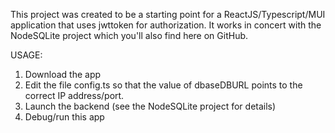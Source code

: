 This project was created to be a starting point for a ReactJS/Typescript/MUI application that uses jwttoken for authorization. It works in concert with the NodeSQLite project which you'll also find here on GitHub. 

USAGE:
1. Download the app
2. Edit the file config.ts so that the value of dbaseDBURL points to the correct IP address/port.
3. Launch the backend (see the NodeSQLite project for details)
4. Debug/run this app
